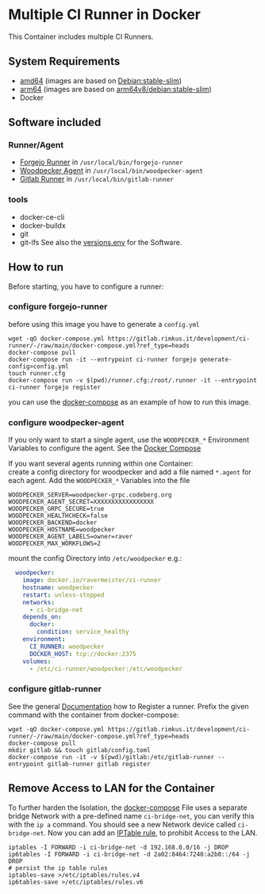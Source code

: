 # Multiple CI Runner in Docker
This Container includes multiple CI Runners.

## System Requirements
- [amd64](https://hub.docker.com/repository/docker/ravermeister/ci-runner/tags?name=amd64) (images are based on [Debian:stable-slim](https://hub.docker.com/_/debian/tags?name=stable-slim))
- [arm64](https://hub.docker.com/repository/docker/ravermeister/ci-runner/tags?name=arm64) (images are based on [arm64v8/debian:stable-slim](https://hub.docker.com/r/arm64v8/debian/tags?name=stable-slim))
- Docker

## Software included
### Runner/Agent
- [Forgejo Runner](https://code.forgejo.org/forgejo/runner/releases) in `/usr/local/bin/forgejo-runner`
- [Woodpecker Agent](https://github.com/woodpecker-ci/woodpecker/releases) in `/usr/local/bin/woodpecker-agent`
- [Gitlab Runner](https://gitlab.com/gitlab-org/gitlab-runner/-/releases) in `/usr/local/bin/gitlab-runner`

### tools
- docker-ce-cli
- docker-buildx
- git
- git-lfs
See also the [versions.env](https://gitlab.rimkus.it/development/ci-runner/-/blob/main/.env/versions.env?ref_type=heads) for the Software.

## How to run
Before starting, you have to configure a runner:

### configure forgejo-runner
before using this image you have to generate a `config.yml`
```shell
wget -qO docker-compose.yml https://gitlab.rimkus.it/development/ci-runner/-/raw/main/docker-compose.yml?ref_type=heads
docker-compose pull
docker-compose run -it --entrypoint ci-runner forgejo generate-config>config.yml
touch runner.cfg
docker-compose run -v $(pwd)/runner.cfg:/root/.runner -it --entrypoint ci-runner forgejo register
```

you can use the [docker-compose](https://gitlab.rimkus.it/development/ci-runner/-/blob/main/docker-compose.yml?ref_type=heads) as an example
of how to run this image. 

### configure woodpecker-agent
If you only want to start a single agent, 
use the `WOODPECKER_*` Environment Variables to configure the agent.
See the [Docker Compose](https://gitlab.rimkus.it/development/ci-runner/-/blob/main/docker-compose.yml?ref_type=heads) 

If you want several agents running within one Container:  
create a config directory for woodpecker and add a file named `*.agent` for each agent.
Add the `WOODPECKER_*` Variables into the file
```
WOODPECKER_SERVER=woodpecker-grpc.codeberg.org
WOODPECKER_AGENT_SECRET=XXXXXXXXXXXXXXXXX
WOODPECKER_GRPC_SECURE=true
WOODPECKER_HEALTHCHECK=false
WOODPECKER_BACKEND=docker
WOODPECKER_HOSTNAME=woodpecker
WOODPECKER_AGENT_LABELS=owner=raver
WOODPECKER_MAX_WORKFLOWS=2
```
mount the config Directory into `/etc/woodpecker` e.g.:  
```yaml
  woodpecker:
    image: docker.io/ravermeister/ci-runner
    hostname: woodpecker
    restart: unless-stopped
    networks:
      - ci-bridge-net
    depends_on:
      docker:
        condition: service_healthy
    environment:
      CI_RUNNER: woodpecker
      DOCKER_HOST: tcp://docker:2375
    volumes:
      - /etc/ci-runner/woodpecker:/etc/woodpecker
```
### configure gitlab-runner
See the general [Documentation](https://docs.gitlab.com/runner/register/) how to Register a runner.
Prefix the given command with the container from docker-compose:
```shell
wget -qO docker-compose.yml https://gitlab.rimkus.it/development/ci-runner/-/raw/main/docker-compose.yml?ref_type=heads
docker-compose pull
mkdir gitlab && touch gitlab/config.toml
docker-compose run -it -v $(pwd)/gitlab:/etc/gitlab-runner --entrypoint gitlab-runner gitlab register
```

## Remove Access to LAN for the Container
To further harden the Isolation,
the [docker-compose](https://gitlab.rimkus.it/development/ci-runner/-/blob/main/docker-compose.yml?ref_type=heads) File uses a separate bridge Network with a pre-defined name `ci-bridge-net`, 
you can verify this with the `ip a` command. You should see a new Network device called `ci-bridge-net`. 
Now you can add an [IPTable rule](https://stackoverflow.com/a/45121429), to prohibit Access to the LAN.

```shell
iptables -I FORWARD -i ci-bridge-net -d 192.168.0.0/16 -j DROP
ip6tables -I FORWARD -i ci-bridge-net -d 2a02:8464:7240:a2b0::/64 -j DROP
# persist the ip table rules
iptables-save >/etc/iptables/rules.v4
ip6tables-save >/etc/iptables/rules.v6
```